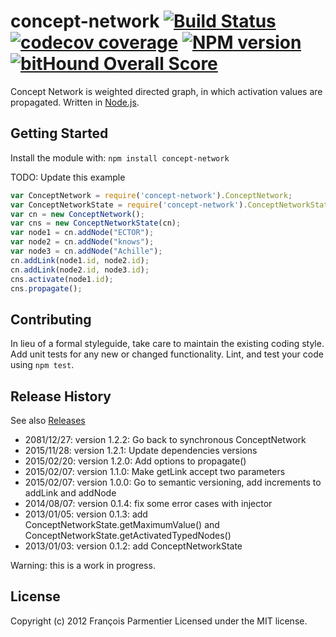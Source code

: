# concept-network [![Build Status](https://img.shields.io/travis/parmentf/node-concept-network.svg?style=flat-square)](http://travis-ci.org/parmentf/node-concept-network) [![codecov coverage](https://img.shields.io/codecov/c/github/parmentf/node-concept-network.svg?style=flat-square)](https://codecov.io/github/parmentf/node-concept-network) [![NPM version](https://img.shields.io/npm/v/concept-network.svg?style=flat-square)](http://badge.fury.io/js/concept-network) [![bitHound Overall Score](https://www.bithound.io/github/parmentf/node-concept-network/badges/score.svg)](https://www.bithound.io/github/parmentf/node-concept-network)

Concept Network is weighted directed graph, in which activation values are propagated. Written in [Node.js](http://nodejs.org).

## Getting Started

Install the module with: `npm install concept-network`

TODO: Update this example

```javascript
var ConceptNetwork = require('concept-network').ConceptNetwork;
var ConceptNetworkState = require('concept-network').ConceptNetworkState;
var cn = new ConceptNetwork();
var cns = new ConceptNetworkState(cn);
var node1 = cn.addNode("ECTOR");
var node2 = cn.addNode("knows");
var node3 = cn.addNode("Achille");
cn.addLink(node1.id, node2.id);
cn.addLink(node2.id, node3.id);
cns.activate(node1.id);
cns.propagate();
```

## Contributing

In lieu of a formal styleguide, take care to maintain the existing coding style. Add unit tests for any new or changed functionality. Lint, and test your code using `npm test`.

## Release History

See also [Releases](https://github.com/parmentf/node-concept-network/releases)

* 2081/12/27: version 1.2.2: Go back to synchronous ConceptNetwork
* 2015/11/28: version 1.2.1: Update dependencies versions
* 2015/02/20: version 1.2.0: Add options to propagate()
* 2015/02/07: version 1.1.0: Make getLink accept two parameters
* 2015/02/07: version 1.0.0: Go to semantic versioning, add increments to addLink and addNode
* 2014/08/07: version 0.1.4: fix some error cases with injector
* 2013/01/05: version 0.1.3: add ConceptNetworkState.getMaximumValue() and ConceptNetworkState.getActivatedTypedNodes()
* 2013/01/03: version 0.1.2: add ConceptNetworkState

Warning: this is a work in progress.

## License

Copyright (c) 2012 François Parmentier
Licensed under the MIT license.
